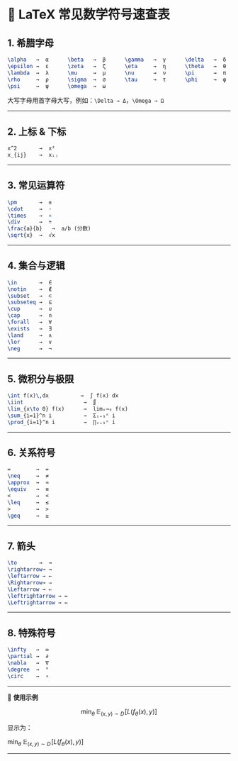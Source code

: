 
# 📖 LaTeX 常见数学符号速查表

## 1. 希腊字母

```latex
\alpha   →  α      \beta   →  β      \gamma   →  γ      \delta   →  δ
\epsilon →  ε      \zeta   →  ζ      \eta     →  η      \theta   →  θ
\lambda  →  λ      \mu     →  μ      \nu      →  ν      \pi      →  π
\rho     →  ρ      \sigma  →  σ      \tau     →  τ      \phi     →  φ
\psi     →  ψ      \omega  →  ω
```

大写字母用首字母大写，例如：`\Delta → Δ`，`\Omega → Ω`

---

## 2. 上标 & 下标

```latex
x^2       →  x²
x_{ij}    →  xᵢⱼ
```

---

## 3. 常见运算符

```latex
\pm       →  ±
\cdot     →  ·
\times    →  ×
\div      →  ÷
\frac{a}{b}   →  a/b (分数)
\sqrt{x}  →  √x
```

---

## 4. 集合与逻辑

```latex
\in       →  ∈
\notin    →  ∉
\subset   →  ⊂
\subseteq →  ⊆
\cup      →  ∪
\cap      →  ∩
\forall   →  ∀
\exists   →  ∃
\land     →  ∧
\lor      →  ∨
\neg      →  ¬
```

---

## 5. 微积分与极限

```latex
\int f(x)\,dx          →  ∫ f(x) dx
\iint                   →  ∬
\lim_{x\to 0} f(x)      →  limₓ→₀ f(x)
\sum_{i=1}^n i          →  Σᵢ₌₁ⁿ i
\prod_{i=1}^n i         →  ∏ᵢ₌₁ⁿ i
```

---

## 6. 关系符号

```latex
=        →  =
\neq     →  ≠
\approx  →  ≈
\equiv   →  ≡
<        →  <
\leq     →  ≤
>        →  >
\geq     →  ≥
```

---

## 7. 箭头

```latex
\to       →  →
\rightarrow→ →
\leftarrow → ←
\Rightarrow→ ⇒
\Leftarrow → ⇐
\leftrightarrow → ↔
\Leftrightarrow → ⇔
```

---

## 8. 特殊符号

```latex
\infty   →  ∞
\partial →  ∂
\nabla   →  ∇
\degree  →  °
\circ    →  ∘
```

---

📌 **使用示例**


$$
\min_{\theta} \; \mathbb{E}_{(x,y)\sim D}\!\left[L(f_{\theta}(x), y)\right]
$$


显示为：

$\min_{\theta} \; \mathbb{E}_{(x,y)\sim D}\!\left[L(f_{\theta}(x), y)\right]$

---


